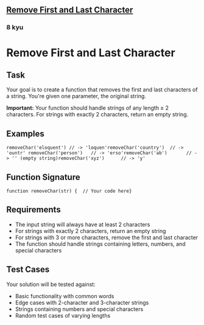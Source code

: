 <h2><a href=https://www.codewars.com/kata/56bc28ad5bdaeb48760009b0/train/javascript target="_blank">Remove First and Last Character</a></h2><h3>8 kyu</h3><h1 id="remove-first-and-last-character">Remove First and Last Character</h1><h2 id="task">Task</h2><p>Your goal is to create a function that removes the first and last characters of a string. You're given one parameter, the original string.</p><p><strong>Important:</strong> Your function should handle strings of any length ≥ 2 characters. For strings with exactly 2 characters, return an empty string.</p><h2 id="examples">Examples</h2><pre><code class="language-javascript"><span class="cm-variable">removeChar</span>(<span class="cm-string">'eloquent'</span>) <span class="cm-comment">// -&gt; 'loquen'</span><span class="cm-variable">removeChar</span>(<span class="cm-string">'country'</span>)  <span class="cm-comment">// -&gt; 'ountr' </span><span class="cm-variable">removeChar</span>(<span class="cm-string">'person'</span>)   <span class="cm-comment">// -&gt; 'erso'</span><span class="cm-variable">removeChar</span>(<span class="cm-string">'ab'</span>)       <span class="cm-comment">// -&gt; '' (empty string)</span><span class="cm-variable">removeChar</span>(<span class="cm-string">'xyz'</span>)      <span class="cm-comment">// -&gt; 'y'</span></code></pre><h2 id="function-signature">Function Signature</h2><pre><code class="language-javascript"><span class="cm-keyword">function</span> <span class="cm-def">removeChar</span>(<span class="cm-def">str</span>) {  <span class="cm-comment">// Your code here</span>}</code></pre><h2 id="requirements">Requirements</h2><ul><li>The input string will always have at least 2 characters</li><li>For strings with exactly 2 characters, return an empty string</li><li>For strings with 3 or more characters, remove the first and last character</li><li>The function should handle strings containing letters, numbers, and special characters</li></ul><h2 id="test-cases">Test Cases</h2><p>Your solution will be tested against:</p><ul><li>Basic functionality with common words</li><li>Edge cases with 2-character and 3-character strings  </li><li>Strings containing numbers and special characters</li><li>Random test cases of varying lengths</li></ul>